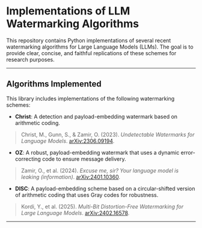 # Implementations of LLM Watermarking Algorithms

This repository contains Python implementations of several recent watermarking algorithms for Large Language Models (LLMs). The goal is to provide clear, concise, and faithful replications of these schemes for research purposes.

***

## Algorithms Implemented

This library includes implementations of the following watermarking schemes:

* **Christ**: A detection and payload-embedding watermark based on arithmetic coding.

> Christ, M., Gunn, S., & Zamir, O. (2023). *Undetectable Watermarks for Language Models*. [arXiv:2306.09194](https://arxiv.org/abs/2306.09194).


* **OZ**: A robust, payload-embedding watermark that uses a dynamic error-correcting code to ensure message delivery.

> Zamir, O., et al. (2024). *Excuse me, sir? Your language model is leaking (information)*. [arXiv:2401.10360](https://arxiv.org/abs/2401.10360).


* **DISC**: A payload-embedding scheme based on a circular-shifted version of arithmetic coding that uses Gray codes for robustness.

> Kordi, Y., et al. (2025). *Multi-Bit Distortion-Free Watermarking for Large Language Models*. [arXiv:2402.16578](https://arxiv.org/abs/2402.16578).

***



